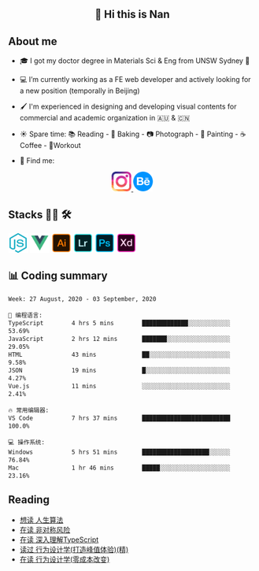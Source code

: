 <h2 align="center">👋 Hi this is Nan</h2>

## About me

- 🎓 I got my doctor degree in Materials Sci & Eng from UNSW Sydney :koala:

- :computer: I’m currently working as a FE web developer and actively looking for a new position (temporally in Beijing)

- :paintbrush: I'm experienced in designing and developing visual contents for commercial and academic organization in :australia: & :cn:

- :sunny: Spare time: :books: Reading - :bread: Baking - :camera: Photograph - :art: Painting - :coffee: Coffee - 💪Workout

- 💬 Find me:
<div align="center">
<a href="https://www.instagram.com/divetothesea/">

<img src="https://raw.githubusercontent.com/southchen/southchen/master/assets/instagram.svg" height="40em"  alt="divetothesea instagram"/>
</a>
<a href="https://www.behance.net/southchen">
<img src="https://raw.githubusercontent.com/southchen/southchen/master/assets/Behance.svg" height="40em"  alt="behance"/>
</a>
</div>

## Stacks 👨‍💻 🛠

<p align='left'>
<div style="display:inline-block">
<img src="https://raw.githubusercontent.com/southchen/southchen/master/assets/JavaScript.svg" height="40em"  alt="javascript"/>
<img src="https://raw.githubusercontent.com/southchen/southchen/master/assets/Vue.svg" height="40em"  alt="vue"/>
<img src="https://raw.githubusercontent.com/southchen/southchen/master/assets/Adobe Ai.svg" height="40em"  alt="adobe ai"/>
<img src="https://raw.githubusercontent.com/southchen/southchen/master/assets/Adobe Lr.svg" height="40em"  alt="adobe lr"/>
<img src="https://raw.githubusercontent.com/southchen/southchen/master/assets/Adobe Ps.svg" height="40em"  alt="adobe Ps"/>
<img src="https://raw.githubusercontent.com/southchen/southchen/master/assets/Adobe Xd.svg" height="40em"  alt="adobe Xd"/>
</div>
</p>

## 📊 Coding summary

<!--START_SECTION:waka-->
```text
Week: 27 August, 2020 - 03 September, 2020

💬 编程语言:
TypeScript        4 hrs 5 mins        █████████████░░░░░░░░░░░░   53.69%
JavaScript        2 hrs 12 mins       ███████░░░░░░░░░░░░░░░░░░   29.05%
HTML              43 mins             ██░░░░░░░░░░░░░░░░░░░░░░░   9.58%
JSON              19 mins             █░░░░░░░░░░░░░░░░░░░░░░░░   4.27%
Vue.js            11 mins             ░░░░░░░░░░░░░░░░░░░░░░░░░   2.41%

🔥 常用编辑器:
VS Code           7 hrs 37 mins       █████████████████████████   100.0%

💻 操作系统:
Windows           5 hrs 51 mins       ███████████████████░░░░░░   76.84%
Mac               1 hr 46 mins        █████░░░░░░░░░░░░░░░░░░░░   23.16%

```


<!--END_SECTION:waka-->

## Reading

<!-- DOUBAN-ACTIVITIES:START -->
- [想读 人生算法](https://www.douban.com/doubanapp/dispatch?uri=/status/3093399955/)
- [在读 非对称风险](https://www.douban.com/doubanapp/dispatch?uri=/status/3092709473/)
- [在读 深入理解TypeScript](https://www.douban.com/doubanapp/dispatch?uri=/status/3092709384/)
- [读过 行为设计学(打造峰值体验)(精)](https://www.douban.com/doubanapp/dispatch?uri=/status/3089552571/)
- [在读 行为设计学(零成本改变)](https://www.douban.com/doubanapp/dispatch?uri=/status/3089552375/)
<!-- DOUBAN-ACTIVITIES:END -->
